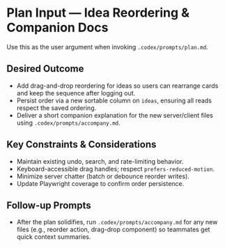 # Plan Input — Idea Reordering & Companion Docs

Use this as the user argument when invoking `.codex/prompts/plan.md`.

## Desired Outcome
- Add drag-and-drop reordering for ideas so users can rearrange cards and keep the sequence after logging out.
- Persist order via a new sortable column on `ideas`, ensuring all reads respect the saved ordering.
- Deliver a short companion explanation for the new server/client files using `.codex/prompts/accompany.md`.

## Key Constraints & Considerations
- Maintain existing undo, search, and rate-limiting behavior.
- Keyboard-accessible drag handles; respect `prefers-reduced-motion`.
- Minimize server chatter (batch or debounce reorder writes).
- Update Playwright coverage to confirm order persistence.

## Follow-up Prompts
- After the plan solidifies, run `.codex/prompts/accompany.md` for any new files (e.g., reorder action, drag-drop component) so teammates get quick context summaries.
